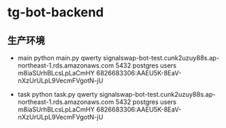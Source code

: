 # tg-bot-backend

## 生产环境
- main 
python main.py qwerty signalswap-bot-test.cunk2uzuy88s.ap-northeast-1.rds.amazonaws.com 5432 postgres users m8iaSUrhBLcsLpLaCmHY 6826683306:AAEU5K-8EaV-nXzUrULpL9VecmFVgotN-jU

- task
python task.py qwerty signalswap-bot-test.cunk2uzuy88s.ap-northeast-1.rds.amazonaws.com 5432 postgres users m8iaSUrhBLcsLpLaCmHY 6826683306:AAEU5K-8EaV-nXzUrULpL9VecmFVgotN-jU
